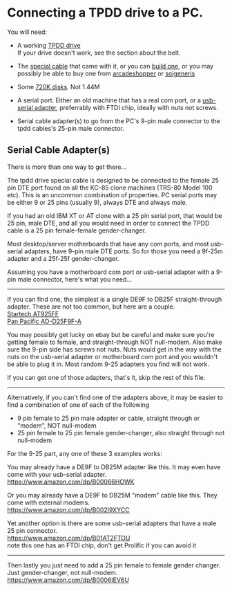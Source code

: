 # Connecting a TPDD drive to a PC.
You will need:

* A working [TPDD drive](http://tandy.wiki/TPDD)  
If your drive doesn't work, see the section about the belt.

* The [special cable](http://tandy.wiki/TPDD#Cable) that came with it, or you can [build one](https://github.com/bkw777/TPDD_Cable), or you may possibly be able to buy one from [arcadeshopper](https://arcadeshopper.ecwid.com/#!/Special-serial-cable-for-Tandy-Portable-Disk-Drive-and-Tandy-Portable-Disk-Drive-2/p/144969001/category=28313042) or [soigeneris](https://www.soigeneris.com/tpdd2_cable)

* Some [720K disks](https://www.ebay.com/sch/i.html?_nkw=720+floppy). Not 1.44M

* A serial port. Either an old machine that has a real com port, or a [usb-serial adapter](http://tandy.wiki/Model_T_Serial_Cable#USB-Serial_Adapters), preferrably with FTDI chip, ideally with nuts not screws.

* Serial cable adapter(s) to go from the PC's 9-pin male connector to the tpdd cables's 25-pin male connector.

## Serial Cable Adapter(s)
There is more than one way to get there...

The tpdd drive special cable is designed to be connected to the female 25 pin DTE port found on all the KC-85 clone machines (TRS-80 Model 100 etc). This is an uncommon combination of properties. PC serial ports may be either 9 or 25 pins (usually 9), always DTE and always male.

If you had an old IBM XT or AT clone with a 25 pin serial port, that would be 25 pin, male DTE, and all you would need in order to connect the TPDD cable is a 25 pin female-female gender-changer.

Most desktop/server motherboards that have any com ports, and most usb-serial adapters, have 9-pin male DTE ports. So for those you need a 9f-25m adapter and a 25f-25f gender-changer.

Assuming you have a motherboard com port or usb-serial adapter with a 9-pin male connector, here's what you need...

----

If you can find one, the simplest is a single DE9F to DB25F straight-through adapter. These are not too common, but here are a couple.  
[Startech AT925FF](https://www.amazon.com/dp/B00066HJCA/)  
[Pan Pacific AD-D25F9F-A](https://www.jensentools.com/pan-pacific-ad-d25f9f-a-serial-adapter-db-9f-to-db-25f/p/502-600)

You may possibly get lucky on ebay but be careful and make sure you're getting female to female, and straight-through NOT null-modem. Also make sure the 9-pin side has screws not nuts. Nuts would get in the way with the nuts on the usb-serial adapter or motherboard com port and you wouldn't be able to plug it in. Most random 9-25 adapters you find will not work.

If you can get one of those adapters, that's it, skip the rest of this file.

----

Alternatively, if you can't find one of the adapters above, it may be easier to find a combination of one of each of the following  
* 9 pin female to 25 pin male adapter or cable, straight through or "modem", NOT null-modem  
* 25 pin female to 25 pin female gender-changer, also straight through not null-modem

For the 9-25 part, any one of these 3 examples works:

You may already have a DE9F to DB25M adapter like this. It may even have come with your usb-serial adapter.  
https://www.amazon.com/dp/B00066HOWK

Or you may already have a DE9F to DB25M "modem" cable like this. They come with external modems.  
https://www.amazon.com/dp/B002I9XYCC

Yet another option is there are some usb-serial adapters that have a male 25 pin connector.  
https://www.amazon.com/dp/B01AT2FTOU  
note this one has an FTDI chip, don't get Prolific if you can avoid it

----

Then lastly you just need to add a 25 pin female to female gender changer. Just gender-changer, not null-modem.  
https://www.amazon.com/dp/B0006IEV6U
